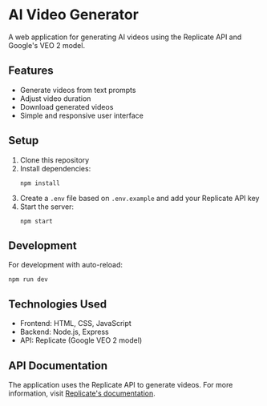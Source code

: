 # AI Video Generator

A web application for generating AI videos using the Replicate API and Google's VEO 2 model.

## Features

- Generate videos from text prompts
- Adjust video duration
- Download generated videos
- Simple and responsive user interface

## Setup

1. Clone this repository
2. Install dependencies:
   ```
   npm install
   ```
3. Create a `.env` file based on `.env.example` and add your Replicate API key
4. Start the server:
   ```
   npm start
   ```
   
## Development

For development with auto-reload:
```
npm run dev
```

## Technologies Used

- Frontend: HTML, CSS, JavaScript
- Backend: Node.js, Express
- API: Replicate (Google VEO 2 model)

## API Documentation

The application uses the Replicate API to generate videos. For more information, visit [Replicate's documentation](https://replicate.com/docs).